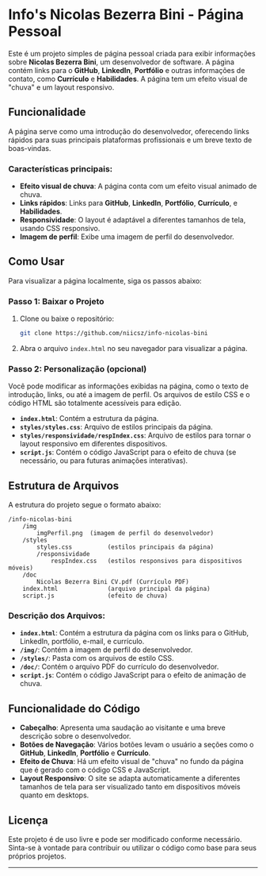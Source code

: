 # Info's Nicolas Bezerra Bini - Página Pessoal

Este é um projeto simples de página pessoal criada para exibir informações sobre **Nicolas Bezerra Bini**, um desenvolvedor de software. A página contém links para o **GitHub**, **LinkedIn**, **Portfólio** e outras informações de contato, como **Currículo** e **Habilidades**. A página tem um efeito visual de "chuva" e um layout responsivo.

## Funcionalidade

A página serve como uma introdução do desenvolvedor, oferecendo links rápidos para suas principais plataformas profissionais e um breve texto de boas-vindas.

### Características principais:
- **Efeito visual de chuva**: A página conta com um efeito visual animado de chuva.
- **Links rápidos**: Links para **GitHub**, **LinkedIn**, **Portfólio**, **Currículo**, e **Habilidades**.
- **Responsividade**: O layout é adaptável a diferentes tamanhos de tela, usando CSS responsivo.
- **Imagem de perfil**: Exibe uma imagem de perfil do desenvolvedor.

## Como Usar

Para visualizar a página localmente, siga os passos abaixo:

### Passo 1: Baixar o Projeto

1. Clone ou baixe o repositório:

    ```bash
    git clone https://github.com/niicsz/info-nicolas-bini
    ```

2. Abra o arquivo `index.html` no seu navegador para visualizar a página.

### Passo 2: Personalização (opcional)

Você pode modificar as informações exibidas na página, como o texto de introdução, links, ou até a imagem de perfil. Os arquivos de estilo CSS e o código HTML são totalmente acessíveis para edição.

- **`index.html`**: Contém a estrutura da página.
- **`styles/styles.css`**: Arquivo de estilos principais da página.
- **`styles/responsividade/respIndex.css`**: Arquivo de estilos para tornar o layout responsivo em diferentes dispositivos.
- **`script.js`**: Contém o código JavaScript para o efeito de chuva (se necessário, ou para futuras animações interativas).

## Estrutura de Arquivos

A estrutura do projeto segue o formato abaixo:

```
/info-nicolas-bini
    /img
        imgPerfil.png  (imagem de perfil do desenvolvedor)
    /styles
        styles.css          (estilos principais da página)
        /responsividade
            respIndex.css   (estilos responsivos para dispositivos móveis)
    /doc
        Nicolas Bezerra Bini CV.pdf (Currículo PDF)
    index.html              (arquivo principal da página)
    script.js               (efeito de chuva)
```

### Descrição dos Arquivos:

- **`index.html`**: Contém a estrutura da página com os links para o GitHub, LinkedIn, portfólio, e-mail, e currículo.
- **`/img/`**: Contém a imagem de perfil do desenvolvedor.
- **`/styles/`**: Pasta com os arquivos de estilo CSS.
- **`/doc/`**: Contém o arquivo PDF do currículo do desenvolvedor.
- **`script.js`**: Contém o código JavaScript para o efeito de animação de chuva.

## Funcionalidade do Código

- **Cabeçalho**: Apresenta uma saudação ao visitante e uma breve descrição sobre o desenvolvedor.
- **Botões de Navegação**: Vários botões levam o usuário a seções como o **GitHub**, **LinkedIn**, **Portfólio** e **Currículo**.
- **Efeito de Chuva**: Há um efeito visual de "chuva" no fundo da página que é gerado com o código CSS e JavaScript.
- **Layout Responsivo**: O site se adapta automaticamente a diferentes tamanhos de tela para ser visualizado tanto em dispositivos móveis quanto em desktops.

## Licença

Este projeto é de uso livre e pode ser modificado conforme necessário. Sinta-se à vontade para contribuir ou utilizar o código como base para seus próprios projetos.

---
